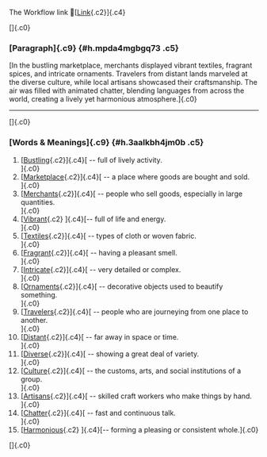 The Workflow link
👏[[Link](https://www.google.com/url?q=http://www.google.com&sa=D&source=editors&ust=1760290974572335&usg=AOvVaw2uZnQfDvI1cjLYl-UQvxb3){.c2}]{.c4}

[]{.c0}

### [Paragraph]{.c9} {#h.mpda4mgbgq73 .c5}

[In the bustling marketplace, merchants displayed vibrant textiles,
fragrant spices, and intricate ornaments. Travelers from distant lands
marveled at the diverse culture, while local artisans showcased their
craftsmanship. The air was filled with animated chatter, blending
languages from across the world, creating a lively yet harmonious
atmosphere.]{.c0}

------------------------------------------------------------------------

[]{.c0}

### [Words & Meanings]{.c9} {#h.3aalkbh4jm0b .c5}

1.  [[Bustling](https://www.google.com/url?q=http://www.google.com&sa=D&source=editors&ust=1760290974573831&usg=AOvVaw3n1SAhrwAxzkFbS6mwtla5){.c2}]{.c4}[ --
    full of lively activity.\
    ]{.c0}
2.  [[Marketplace](https://www.google.com/url?q=http://www.google.com&sa=D&source=editors&ust=1760290974574069&usg=AOvVaw3MkrU9cPVYITz4l5mcdCz5){.c2}]{.c4}[ --
    a place where goods are bought and sold.\
    ]{.c0}
3.  [[Merchants](https://www.google.com/url?q=http://www.google.com&sa=D&source=editors&ust=1760290974574330&usg=AOvVaw0kGXvZ_gGtD1QfART7SCfI){.c2}]{.c4}[ --
    people who sell goods, especially in large quantities.\
    ]{.c0}
4.  [[Vibrant](https://www.google.com/url?q=http://www.google.com&sa=D&source=editors&ust=1760290974574582&usg=AOvVaw3ie7OYzMBU-EjZZB6KvHcB){.c2}
    ]{.c4}[-- full of life and energy.\
    ]{.c0}
5.  [[Textiles](https://www.google.com/url?q=http://www.google.com&sa=D&source=editors&ust=1760290974574777&usg=AOvVaw0h1Dj38LGIxEZ-Y8AZ3QTG){.c2}]{.c4}[ --
    types of cloth or woven fabric.\
    ]{.c0}
6.  [[Fragrant](https://www.google.com/url?q=http://www.google.com&sa=D&source=editors&ust=1760290974575026&usg=AOvVaw2tCmRmXEh4gxyDMswTXhvS){.c2}]{.c4}[ --
    having a pleasant smell.\
    ]{.c0}
7.  [[Intricate](https://www.google.com/url?q=http://www.google.com&sa=D&source=editors&ust=1760290974575230&usg=AOvVaw0vkKHEKdag8BufUVkh3346){.c2}]{.c4}[ --
    very detailed or complex.\
    ]{.c0}
8.  [[Ornaments](https://www.google.com/url?q=http://www.google.com&sa=D&source=editors&ust=1760290974575459&usg=AOvVaw3GV-1NGsKf3dbJO-brYPYg){.c2}]{.c4}[ --
    decorative objects used to beautify something.\
    ]{.c0}
9.  [[Travelers](https://www.google.com/url?q=http://www.google.com&sa=D&source=editors&ust=1760290974575711&usg=AOvVaw0MSmT_fN77HHt_WmjMaKqH){.c2}]{.c4}[ --
    people who are journeying from one place to another.\
    ]{.c0}
10. [[Distant](https://www.google.com/url?q=http://www.google.com&sa=D&source=editors&ust=1760290974575931&usg=AOvVaw1EoiKBGdkW1kKrUJbYt-b0){.c2}]{.c4}[ --
    far away in space or time.\
    ]{.c0}
11. [[Diverse](https://www.google.com/url?q=http://www.google.com&sa=D&source=editors&ust=1760290974576108&usg=AOvVaw3w7yIMv5AOGL4dQYXq98wr){.c2}]{.c4}[ --
    showing a great deal of variety.\
    ]{.c0}
12. [[Culture](https://www.google.com/url?q=http://www.google.com&sa=D&source=editors&ust=1760290974576286&usg=AOvVaw1LIdc6b4MVEDILdvC3cMwx){.c2}]{.c4}[ --
    the customs, arts, and social institutions of a group.\
    ]{.c0}
13. [[Artisans](https://www.google.com/url?q=http://www.google.com&sa=D&source=editors&ust=1760290974576490&usg=AOvVaw05DyZa_fJYcPpaMzgJswwD){.c2}]{.c4}[ --
    skilled craft workers who make things by hand.\
    ]{.c0}
14. [[Chatter](https://www.google.com/url?q=http://www.google.com&sa=D&source=editors&ust=1760290974576682&usg=AOvVaw3K8WuwU4wdF9xrkX7JGkNf){.c2}]{.c4}[ --
    fast and continuous talk.\
    ]{.c0}
15. [[Harmonious](https://www.google.com/url?q=http://www.google.com&sa=D&source=editors&ust=1760290974576859&usg=AOvVaw038-ZX8uZUrf12Ef6ySZPr){.c2}
    ]{.c4}[-- forming a pleasing or consistent whole.]{.c0}

[]{.c0}
